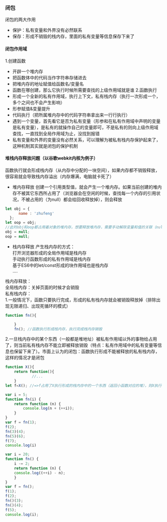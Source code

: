 ### 闭包
闭包的两大作用  
- 保护：私有变量和外界没有必然联系
- 保存：形成不销毁的栈内存，里面的私有变量等信息保存下来了

#### 闭包作用域
1.创建函数  
- 开辟一个堆内存
- 把函数体中的代码当作字符串存储进去
- 把堆内存的地址赋值给函数名/变量名
- 函数在哪创建，那么它执行时候所需要查找的上级作用域就是谁
2.函数执行  
- 形成一个全新的私有作用域，执行上下文，私有栈内存（执行一次形成一个，多个之间也不会产生影响）
- 形参赋值&变量提升
- 代码执行（把所属堆内存中的代码字符串拿出来一行行执行）
- 遇到一个变量，首先看它是否为私有变量（形参和在私有作用域中声明的变量是私有变量），是私有的就操作自己的变量即可，不是私有的则向上级作用域查找，一直找到全局作用域为止，没找到报错
- 私有变量和外界的变量没有必然关系，可以理解为被私有栈内存保护起来了，这种机制其实就是闭包的保护机制

#### 堆栈内存释放问题（以谷歌webkit内核为例子）
函数执行就会形成栈内存（从内存中分配的一块空间），如果内存都不销毁释放，很容易就会导致栈内存溢出（内存爆满，电脑就卡死了）

- 堆内存释放
创建一个引用类型值，就会产生一个堆内存。如果当前创建的堆内存不被其它东西所占用了（浏览器会在空闲的时候，查找每一个内存的引用状况，不被占用的（为null）都会给回收释放掉），则会释放
```javascript
let obj = {
      name : 'zhufeng'
  };
let oop = obj;
//此时obj和oop都占用着对象的堆内存，想要释放堆内存，需要手动解除变量和值的关联（null：空对象指针）
obj = null;
oop = null;
```

- 栈内存释放
产生栈内存的方式：  
打开浏览器形成的全局作用域是栈内存  
手动执行函数形成的私有作用域是栈内存  
基于ES6中的let/const形成的块作用域也是栈内存  
....
   
栈内存释放：  
全局栈内存：关掉页面的时候才会销毁  
私有栈内存：  
1.一般情况下，函数只要执行完成，形成的私有栈内存就会被销毁释放掉（排除出现无限递归、出现死循环的模式）  
```javascript
function fn(){

    }
    fn(); //函数执行形成栈内存，执行完成栈内存销毁
```
2.一旦栈内存中的某个东西（一般都是堆地址）被私有作用域以外的事物给占用了，则当前私有栈内存不能立即被释放销毁（特点：私有作用域中的私有变量等信息也保留下来了）。市面上认为的闭包：函数执行形成不能被释放的私有栈内存，这样的情况才是闭包
```javascript
function X(){
    return function(){
            //...
    }
let f=X(); //=>f占用了X执行形成的栈内存中的一个东西（返回小函数对应的堆），则X执行形成的栈内存不能被释放了
```
```javascript
var i = 5;
function fn(i) {
    return function (n) {
        console.log(n + (++i));
    }
}
var f = fn(1);
f(2);
fn(3)(4);
fn(5)(6);
f(7);
console.log(i)
```    
```javascript
var i = 20;
function fn() {
    i -= 2;
    return function (n) {
    console.log((++i) - n);
    }
}
var f = fn();
f(1);
f(2);
fn()(3);
fn()(4);
f(5);
console.log(i);
```    
   

